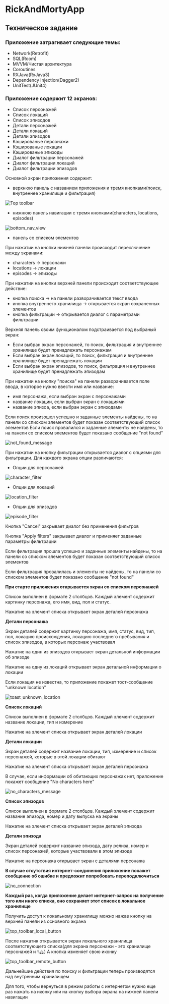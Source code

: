 # RickAndMortyApp
## Техническое задание
### Приложение затрагивает следующие темы:
* Network(Retrofit)
* SQL(Room)
* MVVM/Чистая архитектура
* Coroutines
* RXJava(RxJava3)
* Dependency Injection(Dagger2)
* UnitTest(JUnit4)
### Приложение содержит 12 экранов:
* Список персонажей
* Список локаций
* Список эпизодов
* Детали персонажей
* Детали локаций
* Детали эпизодов
* Кэшированые персонажи
* Кэшированые локации
* Кэшированые эпизоды
* Диалог фильтрации персонажей
* Диалог фильтрации локаций
* Диалог фильтрации эпизодов

Основной экран приложения содержит: 
* верхнюю панель с названием приложения и тремя кнопками(поиск, внутреннее хранилище и фильтрация)

![Top toolbar](https://github.com/MichMasl/RickAndMortyApp/assets/117280014/d86453ad-32b3-4dde-baa7-893e8608658d)
* нижнюю панель навигации с тремя кнопками(characters, locations, episodes)

![bottom_nav_view](https://github.com/MichMasl/RickAndMortyApp/assets/117280014/c81f053d-07e5-4051-abe6-b4ebfb3f074a)
* панель со списком элементов

При нажатии на кнопки нижней панели происходит переключение между экранами: 
* characters -> персонажи
* locations -> локации
* episodes -> эпизоды

При нажатии на кнопки верхней панели происходит соответствующее действие:
* кнопка поиска -> на панели разворачивается текст ввода
* кнопка внутреннего хранилища -> открывается экран сохраненных элементов
* кнопка фильтрации -> открывается диалог с параметрами фильтрации

Верхняя панель своим функционалом подстраивается под выбраный экран: 
* Если выбран экран персонажей, то поиск, фильтрация и внутреннее хранилище будет пренадлежать персонажам 
* Если выбран экран локаций, то поиск, фильтрация и внутреннее хранилище будет пренадлежать локации
* Если выбран экран эпизодов, то поиск, фильтрация и внутреннее хранилище будет пренадлежать эпизодам

При нажатии на кнопку "поиска" на панели разворачивается поле ввода, в которое нужно ввести имя или название: 
* имя персонажа, если выбран экран с персонажами
* название локации, если выбран экран с локациями
* название эпизоа, если выбран экран с эпизодами

Если поиск произошел успешно и заданные элементы найдены, то на панели со списком элементов будет показан соответствующий список элементов
Если поиск провалился и заданные элементы не найдены, то на панели со списком элементов будет показано сообщение "not found"

![not_found_message](https://github.com/MichMasl/RickAndMortyApp/assets/117280014/2359b772-9554-44e9-9486-2b91fb7bc35f)

При нажатии на кнопку фильтрации открывается диалог с опциями для фильтрации. Для каждого экрана опции различаются:
* Опции для персонажей

![character_filter](https://github.com/MichMasl/RickAndMortyApp/assets/117280014/580ca817-37d5-42b7-8577-a78c8f87a187)

* Опции для локаций

![location_filter](https://github.com/MichMasl/RickAndMortyApp/assets/117280014/52835e5f-ebb8-4e60-a41a-bb8e5ef1e225)

* Опции для эпизодов

![episode_filter](https://github.com/MichMasl/RickAndMortyApp/assets/117280014/30dcf7f9-4d8f-4ebe-94cb-9b7a39740743)

Кнопка "Cancel" закрывает диалог без применения фильтров

Кнопка "Apply filters" закрывает диалог и применяет заданные параметры фильтрации

Если фильтрация прошла успешно и заданные элементы найдены, то на панели со списком элементов будет показан соответствующий список элементов

Если фильтрация провалилась и элементы не найдены, то на панели со списком элементов будет показано сообщение "not found"

**При старте приложения открывается экран со списком персонажей**

Список выполнен в формате 2 столбцов. Каждый элемент содержит картинку персонажа, его имя, вид, пол и статус.

Нажатие на элемент списка открывает экран деталей персонажа

**Детали персонажа**

Экран деталей содержит картинку персонажа, имя, статус, вид, тип, пол, локацию происхождения, локацию последнего пребывания и список эпизодов, в которых персонаж участвовал

Нажатие на один из эпизодов открывает экран детальной информации об эпизоде

Нажатие на одну из локаций открывает экран детальной информации о локации

Если локация не известна, то приложение покажет тост-сообщение "unknown location"

![toast_unknown_location](https://github.com/MichMasl/RickAndMortyApp/assets/117280014/f7427cef-13a5-4626-99b5-2213604f8972)

**Список локаций**

Список выполнен в формате 2 столбцов. Каждый элемент содержит название локации, тип и измерение

Нажатие на элемент списка открывает экран деталей локации

**Детали локации**

Экран деталей содержит название локации, тип, измерение и список персонажей, которые в этой локации обитают

Нажатие на элемент списка открывает экран деталей персонажа

В случае, если информации об обитающих персонажах нет, приложение покажет сообщение "No characters here"

![no_characters_message](https://github.com/MichMasl/RickAndMortyApp/assets/117280014/345f32a8-d281-4e51-9208-986ef05b344b)

**Список эпизодов**

Список выполнен в формате 2 столбцов. Каждый элемент содержит название эпизода, номер и дату выпуска на экраны

Нажатие на элемент списка открывает экран деталей эпизода

**Детали эпизода**

Экран деталей содержит название эпизода, дату релиза, номер и список персонажей, которые участвовали в этом эпизоде

Нажатие на персонажа открывает экран с деталями персонажа

**В случае отсутствия интернет-соединения приложение покажет сообщение об ошибке и предложит попробовать переподключиться**

![no_connection](https://github.com/MichMasl/RickAndMortyApp/assets/117280014/6606c91e-b4c5-4f9b-a163-6e5c95b071f3)

**Каждый раз, когда приложение делает интернет-запрос на получение того или иного списка, оно сохраняет этот список в локальное хранилище**

Получить доступ к локальному хранилищу можно нажав кнопку на верхней панели из основного экрана

![top_toolbar_local_button](https://github.com/MichMasl/RickAndMortyApp/assets/117280014/6a55f3ff-5b60-4650-ae42-42adcc18f438)

После нажатия открывается экран локального хранилища соответствующего списка(для экрана персонажи - это хранилище персонажей и т.д.)
А кнопка изменяет свою иконку

![top_toolbar_remote_button](https://github.com/MichMasl/RickAndMortyApp/assets/117280014/6122c4e9-f3f2-4099-ab3b-37b67d4df148)

Дальнейшие действия по поиску и фильтрации теперь производятся над внутренним хранилищем

Для того, чтобы вернуться в режим работы с интернетом нужно еще раз нажать на иконку или на кнопку выбора экрана на нижней панели навигации
